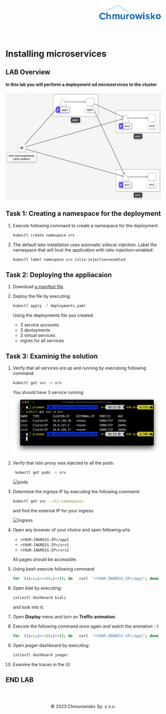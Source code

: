<img src="../../../img/logo.png" alt="Chmurowisko logo" width="200" align="right">
<br><br>
<br><br>
<br><br>

# Installing microservices

## LAB Overview

#### In this lab you will perform a deployment od microservices to the cluster

![application](img/app_components.png)

## Task 1: Creating a namespace for the deployment
1. Execute following command to create a namespace for the deployment
    
    ```bash
    kubectl create namespace srv
    ```

2. The default Istio installation uses automatic sidecar injection. Label the namespace that will host the application with istio-injection=enabled:
    
    ```bash
    kubectl label namespace srv istio-injection=enabled
    ```

## Task 2: Deploying the appliacaion
1. Download [a manifest file](files/k8s/deployments.yaml).
2. Deploy the file by executing:
    
    ```bash
    kubectl apply -f deployments.yaml
    ```
    
    Using the deployments file you created:
   * 3 service accounts
   * 3 devloyments
   * 3 virtual services
   * ingres for all services

## Task 3: Examinig the solution
1. Verify that all services are up and running by executong following command:
    
    ```bash
    kubectl get svc -n srv
    ```
    
    You should have 3 service running
    ![services](img/app_services.png)

2. Verify that istio proxy was injected to all the pods:
   
   ```bash
    kubectl get pods -n srv
    ```

    ![pods](img/app_pods.png)


3. Determine the ingress IP by executing the following command:
    
    ```bash
    kubectl get svc --all-namespaces
    ```

    and find the external IP for your ingress
    
    ![ingress](img/ingress_ip.png)


4. Open any browser of your choice and open following urls:
   * ``<YOUR-INGRESS-IP>/app1``
   * ``<YOUR-INGRESS-IP>/srv1``
   * ``<YOUR-INGRESS-IP>/srv2``

    All pages should be accessible.

5. Using *bash* execute following command
    
    ```bash
    for  ((i=1;i<=100;i++)); do   curl  "<YOUR-INGRESS-IP>/app1"; done
    ```

6. Open *kiali* by executing:
    
    ```bash
    istioctl dashboard kiali
    ```

    and look into it.
7. Open **Display** menu and turn on **Traffic animation**.
8. Execute the following command once again and watch the animation :-)
    
    ```bash
    for  ((i=1;i<=100;i++)); do   curl  "<YOUR-INGRESS-IP>/app1"; done
    ```

9. Open *jeager* dashboard by executing:
    
    ```bash
    istioctl dashboard jeager
    ```
    
10. Examine the traces in the UI

## END LAB

<br><br>
<center><p>&copy; 2023 Chmurowisko Sp. z o.o.<p></center>
